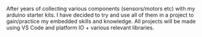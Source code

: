 After years of collecting various components (sensors/motors etc) with my arduino starter kits. I have decided to try and use all of them in a project to gain/practice my embedded skills and knowledge. All projects will be made using VS Code and platform IO + various relevant libraries.
